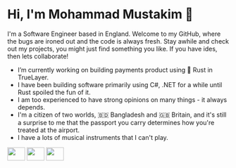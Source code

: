 <!--
**mustakimali/mustakimali** is a ✨ _special_ ✨ repository because its `README.md` (this file) appears on your GitHub profile.

Here are some ideas to get you started:

- 🔭 I’m currently working on ...
- 🌱 I’m currently learning ...
- 👯 I’m looking to collaborate on ...
- 🤔 I’m looking for help with ...
- 💬 Ask me about ...
- 📫 How to reach me: ...
- 😄 Pronouns: ...
- ⚡ Fun fact: ...
-->

# Hi, I'm Mohammad Mustakim 👋

I'm a Software Engineer based in England. Welcome to my GitHub, where the bugs are ironed out and the code is always fresh. Stay awhile and check out my projects, you might just find something you like. If you have ides, then lets collaborate!

- I’m currently working on building payments product using 🦀 Rust in TrueLayer.
- I have been building software primarily using C#, .NET for a while until Rust spoiled the fun of it.
- I am too experienced to have strong opinions on many things - it always depends.
- I'm a citizen of two worlds, 🇧🇩 Bangladesh and 🇬🇧 Britain, and it's still a surprise to me that the passport you carry determines how you're treated at the airport.
- I have a lots of musical instruments that I can't play.

<p align="left">
  <a href="https://twitter.com/MustakimAli" target="blank"><img align="center" src="https://cdn.jsdelivr.net/npm/simple-icons@3.0.1/icons/twitter.svg" alt="" height="30" width="40" /></a>
  <a href="https://www.linkedin.com/in/mustakimali" target="blank"><img align="center" src="https://cdn.jsdelivr.net/npm/simple-icons@3.0.1/icons/linkedin.svg" alt="" height="30" width="40" /></a>
  <a href="https://www.instagram.com/mustak.im/" target="blank"><img align="center" src="https://cdn.jsdelivr.net/npm/simple-icons@3.0.1/icons/instagram.svg" alt="" height="30" width="40" /></a>
</p>
